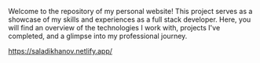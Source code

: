 Welcome to the repository of my personal website! This project serves as a showcase of my skills and experiences as a full stack developer. Here, you will find an overview of the technologies I work with, projects I've completed, and a glimpse into my professional journey.

https://saladikhanov.netlify.app/
